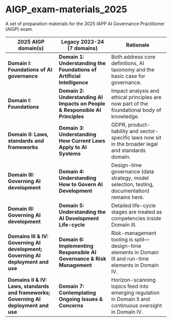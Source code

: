# AIGP_exam-materials_2025
A set of preparation materials for the 2025 IAPP AI Governance Practitioner (AIGP) exam.



| 2025 AIGP domain(s)                                                  | Legacy 2023-24 (7 domains)                                                         | Rationale                                                                                                                     |
|---------------------------------------------------------------------|-----------------------------------------------------------------------------------|--------------------------------------------------------------------------------------------------------------------------------|
| **Domain I: Foundations of AI governance**                           | **Domain 1: Understanding the Foundations of Artificial Intelligence**             | Both address core definitions, AI taxonomy and the basic case for governance.                                                 |
| **Domain I: Foundations**                                            | **Domain 2: Understanding AI Impacts on People & Responsible AI Principles**       | Impact analysis and ethical principles are now part of the foundational body of knowledge.                                    |
| **Domain II: Laws, standards and frameworks**                        | **Domain 3: Understanding How Current Laws Apply to AI Systems**                   | GDPR, product-liability and sector-specific laws now sit in the broader legal and standards domain.                           |
| **Domain III: Governing AI development**                             | **Domain 4: Understanding How to Govern AI Development**                           | Design-time governance (data strategy, model selection, testing, documentation) remains here.                                 |
| **Domain III: Governing AI development**                             | **Domain 5: Understanding the AI Development Life-cycle**                          | Detailed life-cycle stages are treated as competencies inside Domain III.                                                     |
| **Domains III & IV: Governing AI development; Governing AI deployment and use** | **Domain 6: Implementing Responsible AI Governance & Risk Management**             | Risk-management tooling is split—design-time elements in Domain III and run-time elements in Domain IV.                       |
| **Domains II & IV: Laws, standards and frameworks; Governing AI deployment and use** | **Domain 7: Contemplating Ongoing Issues & Concerns**                              | Horizon-scanning topics feed into emerging regulation in Domain II and continuous oversight in Domain IV.                     |
